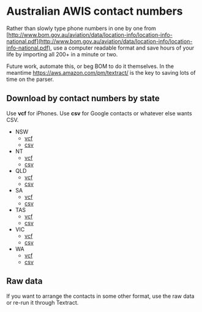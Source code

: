 # Australian AWIS contact numbers

Rather than slowly type phone numbers in one by one from [http://www.bom.gov.au/aviation/data/location-info/location-info-national.pdf](http://www.bom.gov.au/aviation/data/location-info/location-info-national.pdf), use a computer readable format and save hours of your life by importing all 200+ in a minute or two.

Future work, automate this, or beg BOM to do it themselves. In the meantime https://aws.amazon.com/pm/textract/ is the key to saving lots of time on the parser.

## Download by contact numbers by state

Use **vcf** for iPhones. Use **csv** for Google contacts or whatever else wants CSV.

* NSW
  * [vcf](https://github.com/Kahn/australia-awis-contacts/blob/main/vcf/NSW%20AWIS.vcf)
  * [csv](https://github.com/Kahn/australia-awis-contacts/blob/main/csv/NSW%20AWIS%20-%20contacts.csv)
* NT
  * [vcf](https://github.com/Kahn/australia-awis-contacts/blob/main/vcf/NT%20AWIS.vcf)
  * [csv](https://github.com/Kahn/australia-awis-contacts/blob/main/csv/NT%20AWIS%20-%20contacts.csv)
* QLD
  * [vcf](https://github.com/Kahn/australia-awis-contacts/blob/main/vcf/QLD%20AWIS.vcf)
  * [csv](https://github.com/Kahn/australia-awis-contacts/blob/main/csv/QLD%20AWIS%20-%20contacts.csv)
* SA
  * [vcf](https://github.com/Kahn/australia-awis-contacts/blob/main/vcf/SA%20AWIS.vcf)
  * [csv](https://github.com/Kahn/australia-awis-contacts/blob/main/csv/SA%20AWIS%20-%20contacts.csv)
* TAS
  * [vcf](https://github.com/Kahn/australia-awis-contacts/blob/main/vcf/TAS%20AWIS.vcf)
  * [csv](https://github.com/Kahn/australia-awis-contacts/blob/main/csv/TAS%20AWIS%20-%20contacts.csv)
* VIC
  * [vcf](https://github.com/Kahn/australia-awis-contacts/blob/main/vcf/VIC%20AWIS.vcf)
  * [csv](https://github.com/Kahn/australia-awis-contacts/blob/main/csv/VIC%20AWIS%20-%20contacts.csv)
* WA
  * [vcf](https://github.com/Kahn/australia-awis-contacts/blob/main/vcf/WA%20AWIS.vcf)
  * [csv](https://github.com/Kahn/australia-awis-contacts/blob/main/csv/WA%20AWIS%20-%20contacts.csv)

## Raw data

If you want to arrange the contacts in some other format, use the raw data or re-run it through Textract.
